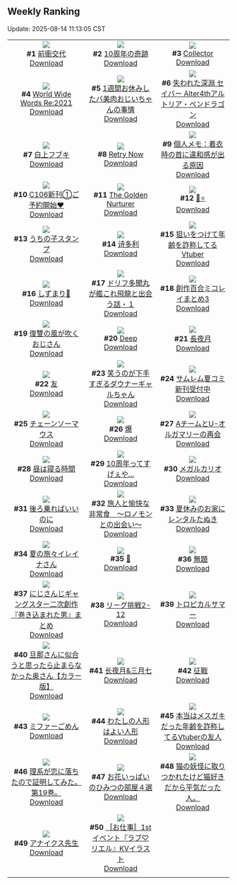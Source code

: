 ## Weekly Ranking
Update: 2025-08-14 11:13:05 CST

|      |      |      |
| :----: | :----: | :----: |
| ![](https://i.pixiv.re/c/240x480/img-master/img/2025/08/07/00/00/11/133571359_p0_master1200.jpg)<br>**#1** [前衛交代](https://www.pixiv.net/artworks/133571359)<br>[Download](https://i.pixiv.re/img-original/img/2025/08/07/00/00/11/133571359_p0.jpg) | ![](https://i.pixiv.re/c/240x480/img-master/img/2025/08/06/03/03/15/133539717_p0_master1200.jpg)<br>**#2** [10周年の奇跡](https://www.pixiv.net/artworks/133539717)<br>[Download](https://i.pixiv.re/img-original/img/2025/08/06/03/03/15/133539717_p0.jpg) | ![](https://i.pixiv.re/c/240x480/img-master/img/2025/08/06/00/24/46/133535742_p0_master1200.jpg)<br>**#3** [Collector](https://www.pixiv.net/artworks/133535742)<br>[Download](https://i.pixiv.re/img-original/img/2025/08/06/00/24/46/133535742_p0.png) |
| ![](https://i.pixiv.re/c/240x480/img-master/img/2025/08/07/12/00/06/133585425_p0_master1200.jpg)<br>**#4** [World Wide Words Re:2021](https://www.pixiv.net/artworks/133585425)<br>[Download](https://i.pixiv.re/img-original/img/2025/08/07/12/00/06/133585425_p0.jpg) | ![](https://i.pixiv.re/c/240x480/img-master/img/2025/08/07/00/01/03/133571647_p0_master1200.jpg)<br>**#5** [1週間お休みしたバ美肉おじいちゃんの事情](https://www.pixiv.net/artworks/133571647)<br>[Download](https://i.pixiv.re/img-original/img/2025/08/07/00/01/03/133571647_p0.jpg) | ![](https://i.pixiv.re/c/240x480/img-master/img/2025/08/06/00/00/23/133534446_p0_master1200.jpg)<br>**#6** [失われた深淵 セイバー Alter4thアルトリア・ペンドラゴン](https://www.pixiv.net/artworks/133534446)<br>[Download](https://i.pixiv.re/img-original/img/2025/08/06/00/00/23/133534446_p0.jpg) |
| ![](https://i.pixiv.re/c/240x480/img-master/img/2025/08/06/00/02/24/133534738_p0_master1200.jpg)<br>**#7** [白上フブキ](https://www.pixiv.net/artworks/133534738)<br>[Download](https://i.pixiv.re/img-original/img/2025/08/06/00/02/24/133534738_p0.png) | ![](https://i.pixiv.re/c/240x480/img-master/img/2025/08/08/00/09/14/133608940_p0_master1200.jpg)<br>**#8** [Retry Now](https://www.pixiv.net/artworks/133608940)<br>[Download](https://i.pixiv.re/img-original/img/2025/08/08/00/09/14/133608940_p0.jpg) | ![](https://i.pixiv.re/c/240x480/img-master/img/2025/08/07/06/00/05/133579427_p0_master1200.jpg)<br>**#9** [個人メモ：着衣時の首に違和感が出る原因](https://www.pixiv.net/artworks/133579427)<br>[Download](https://i.pixiv.re/img-original/img/2025/08/07/06/00/05/133579427_p0.jpg) |
| ![](https://i.pixiv.re/c/240x480/img-master/img/2025/08/07/06/00/15/133579466_p0_master1200.jpg)<br>**#10** [C106新刊①ご予約開始♥](https://www.pixiv.net/artworks/133579466)<br>[Download](https://i.pixiv.re/img-original/img/2025/08/07/06/00/15/133579466_p0.jpg) | ![](https://i.pixiv.re/c/240x480/img-master/img/2025/08/08/20/25/59/133636435_p0_master1200.jpg)<br>**#11** [The Golden Nurturer](https://www.pixiv.net/artworks/133636435)<br>[Download](https://i.pixiv.re/img-original/img/2025/08/08/20/25/59/133636435_p0.jpg) | ![](https://i.pixiv.re/c/240x480/img-master/img/2025/08/07/12/27/07/133586105_p0_master1200.jpg)<br>**#12** [🐉⭐](https://www.pixiv.net/artworks/133586105)<br>[Download](https://i.pixiv.re/img-original/img/2025/08/07/12/27/07/133586105_p0.png) |
| ![](https://i.pixiv.re/c/240x480/img-master/img/2025/08/07/07/14/22/133580640_p0_master1200.jpg)<br>**#13** [うちの子スタンプ](https://www.pixiv.net/artworks/133580640)<br>[Download](https://i.pixiv.re/img-original/img/2025/08/07/07/14/22/133580640_p0.png) | ![](https://i.pixiv.re/c/240x480/img-master/img/2025/08/07/14/47/34/133589150_p0_master1200.jpg)<br>**#14** [诗多利](https://www.pixiv.net/artworks/133589150)<br>[Download](https://i.pixiv.re/img-original/img/2025/08/07/14/47/34/133589150_p0.jpg) | ![](https://i.pixiv.re/c/240x480/img-master/img/2025/08/07/21/12/01/133600909_p0_master1200.jpg)<br>**#15** [狙いをつけて年齢を詐称してるVtuber](https://www.pixiv.net/artworks/133600909)<br>[Download](https://i.pixiv.re/img-original/img/2025/08/07/21/12/01/133600909_p0.png) |
| ![](https://i.pixiv.re/c/240x480/img-master/img/2025/08/07/00/02/58/133571857_p0_master1200.jpg)<br>**#16** [しずまり🐙](https://www.pixiv.net/artworks/133571857)<br>[Download](https://i.pixiv.re/img-original/img/2025/08/07/00/02/58/133571857_p0.jpg) | ![](https://i.pixiv.re/c/240x480/img-master/img/2025/08/07/11/56/47/133585328_p0_master1200.jpg)<br>**#17** [ドリフ多聞丸が艦これ飛龍と出会う話・１](https://www.pixiv.net/artworks/133585328)<br>[Download](https://i.pixiv.re/img-original/img/2025/08/07/11/56/47/133585328_p0.jpg) | ![](https://i.pixiv.re/c/240x480/img-master/img/2025/08/08/00/44/21/133610373_p0_master1200.jpg)<br>**#18** [創作百合ミコレイまとめ3](https://www.pixiv.net/artworks/133610373)<br>[Download](https://i.pixiv.re/img-original/img/2025/08/08/00/44/21/133610373_p0.jpg) |
| ![](https://i.pixiv.re/c/240x480/img-master/img/2025/08/07/18/22/16/133594503_p0_master1200.jpg)<br>**#19** [復讐の風が吹くおじさん](https://www.pixiv.net/artworks/133594503)<br>[Download](https://i.pixiv.re/img-original/img/2025/08/07/18/22/16/133594503_p0.jpg) | ![](https://i.pixiv.re/c/240x480/img-master/img/2025/08/06/00/00/12/133534353_p0_master1200.jpg)<br>**#20** [Deep](https://www.pixiv.net/artworks/133534353)<br>[Download](https://i.pixiv.re/img-original/img/2025/08/06/00/00/12/133534353_p0.jpg) | ![](https://i.pixiv.re/c/240x480/img-master/img/2025/08/07/00/00/11/133571360_p0_master1200.jpg)<br>**#21** [長夜月](https://www.pixiv.net/artworks/133571360)<br>[Download](https://i.pixiv.re/img-original/img/2025/08/07/00/00/11/133571360_p0.png) |
| ![](https://i.pixiv.re/c/240x480/img-master/img/2025/08/07/22/47/46/133604953_p0_master1200.jpg)<br>**#22** [友](https://www.pixiv.net/artworks/133604953)<br>[Download](https://i.pixiv.re/img-original/img/2025/08/07/22/47/46/133604953_p0.png) | ![](https://i.pixiv.re/c/240x480/img-master/img/2025/08/06/00/00/11/133534342_p0_master1200.jpg)<br>**#23** [笑うのが下手すぎるダウナーギャルちゃん](https://www.pixiv.net/artworks/133534342)<br>[Download](https://i.pixiv.re/img-original/img/2025/08/06/00/00/11/133534342_p0.png) | ![](https://i.pixiv.re/c/240x480/img-master/img/2025/08/07/00/00/30/133571515_p0_master1200.jpg)<br>**#24** [サムレム夏コミ新刊受付中](https://www.pixiv.net/artworks/133571515)<br>[Download](https://i.pixiv.re/img-original/img/2025/08/07/00/00/30/133571515_p0.jpg) |
| ![](https://i.pixiv.re/c/240x480/img-master/img/2025/08/08/00/00/14/133608165_p0_master1200.jpg)<br>**#25** [チェーンソーマウス](https://www.pixiv.net/artworks/133608165)<br>[Download](https://i.pixiv.re/img-original/img/2025/08/08/00/00/14/133608165_p0.jpg) | ![](https://i.pixiv.re/c/240x480/img-master/img/2025/08/08/00/14/19/133609192_p0_master1200.jpg)<br>**#26** [爆](https://www.pixiv.net/artworks/133609192)<br>[Download](https://i.pixiv.re/img-original/img/2025/08/08/00/14/19/133609192_p0.jpg) | ![](https://i.pixiv.re/c/240x480/img-master/img/2025/08/08/21/58/41/133640436_p0_master1200.jpg)<br>**#27** [AチームとU-オルガマリーの再会](https://www.pixiv.net/artworks/133640436)<br>[Download](https://i.pixiv.re/img-original/img/2025/08/08/21/58/41/133640436_p0.jpg) |
| ![](https://i.pixiv.re/c/240x480/img-master/img/2025/08/06/20/43/54/133562795_p0_master1200.jpg)<br>**#28** [昼は寝る時間](https://www.pixiv.net/artworks/133562795)<br>[Download](https://i.pixiv.re/img-original/img/2025/08/06/20/43/54/133562795_p0.jpg) | ![](https://i.pixiv.re/c/240x480/img-master/img/2025/08/07/03/45/57/133577715_p0_master1200.jpg)<br>**#29** [10周年ってすげぇや...](https://www.pixiv.net/artworks/133577715)<br>[Download](https://i.pixiv.re/img-original/img/2025/08/07/03/45/57/133577715_p0.jpg) | ![](https://i.pixiv.re/c/240x480/img-master/img/2025/08/07/21/47/06/133602275_p0_master1200.jpg)<br>**#30** [メガルカリオ](https://www.pixiv.net/artworks/133602275)<br>[Download](https://i.pixiv.re/img-original/img/2025/08/07/21/47/06/133602275_p0.jpg) |
| ![](https://i.pixiv.re/c/240x480/img-master/img/2025/08/07/12/45/14/133586493_p0_master1200.jpg)<br>**#31** [後ろ乗ればいいのに](https://www.pixiv.net/artworks/133586493)<br>[Download](https://i.pixiv.re/img-original/img/2025/08/07/12/45/14/133586493_p0.jpg) | ![](https://i.pixiv.re/c/240x480/img-master/img/2025/08/06/21/53/26/133565711_p0_master1200.jpg)<br>**#32** [旅人と愉快な非常食　～ロノモンとの出会い～](https://www.pixiv.net/artworks/133565711)<br>[Download](https://i.pixiv.re/img-original/img/2025/08/06/21/53/26/133565711_p0.jpg) | ![](https://i.pixiv.re/c/240x480/img-master/img/2025/08/07/12/20/24/133585967_p0_master1200.jpg)<br>**#33** [夏休みのお家にレンタルたぬき](https://www.pixiv.net/artworks/133585967)<br>[Download](https://i.pixiv.re/img-original/img/2025/08/07/12/20/24/133585967_p0.png) |
| ![](https://i.pixiv.re/c/240x480/img-master/img/2025/08/08/00/02/08/133608550_p0_master1200.jpg)<br>**#34** [夏の旅々イレイナさん](https://www.pixiv.net/artworks/133608550)<br>[Download](https://i.pixiv.re/img-original/img/2025/08/08/00/02/08/133608550_p0.png) | ![](https://i.pixiv.re/c/240x480/img-master/img/2025/08/07/00/16/33/133572482_p0_master1200.jpg)<br>**#35** [🐙](https://www.pixiv.net/artworks/133572482)<br>[Download](https://i.pixiv.re/img-original/img/2025/08/07/00/16/33/133572482_p0.jpg) | ![](https://i.pixiv.re/c/240x480/img-master/img/2025/08/07/19/38/18/133597043_p0_master1200.jpg)<br>**#36** [無題](https://www.pixiv.net/artworks/133597043)<br>[Download](https://i.pixiv.re/img-original/img/2025/08/07/19/38/18/133597043_p0.png) |
| ![](https://i.pixiv.re/c/240x480/img-master/img/2025/08/06/22/24/26/133567198_p0_master1200.jpg)<br>**#37** [にじさんじギャングスター二次創作『巻き込まれた男』まとめ](https://www.pixiv.net/artworks/133567198)<br>[Download](https://i.pixiv.re/img-original/img/2025/08/06/22/24/26/133567198_p0.jpg) | ![](https://i.pixiv.re/c/240x480/img-master/img/2025/08/06/20/52/40/133563088_p0_master1200.jpg)<br>**#38** [リーグ挑戦2-12](https://www.pixiv.net/artworks/133563088)<br>[Download](https://i.pixiv.re/img-original/img/2025/08/06/20/52/40/133563088_p0.png) | ![](https://i.pixiv.re/c/240x480/img-master/img/2025/08/07/02/52/24/133576786_p0_master1200.jpg)<br>**#39** [トロピカルサマー](https://www.pixiv.net/artworks/133576786)<br>[Download](https://i.pixiv.re/img-original/img/2025/08/07/02/52/24/133576786_p0.jpg) |
| ![](https://i.pixiv.re/c/240x480/img-master/img/2025/08/06/00/00/22/133534436_p0_master1200.jpg)<br>**#40** [旦那さんに似合うと思ったら止まらなかった奥さん【カラー版】](https://www.pixiv.net/artworks/133534436)<br>[Download](https://i.pixiv.re/img-original/img/2025/08/06/00/00/22/133534436_p0.jpg) | ![](https://i.pixiv.re/c/240x480/img-master/img/2025/08/06/19/40/55/133560260_p0_master1200.jpg)<br>**#41** [长夜月&三月七](https://www.pixiv.net/artworks/133560260)<br>[Download](https://i.pixiv.re/img-original/img/2025/08/06/19/40/55/133560260_p0.jpg) | ![](https://i.pixiv.re/c/240x480/img-master/img/2025/08/06/00/00/31/133534475_p0_master1200.jpg)<br>**#42** [征戰](https://www.pixiv.net/artworks/133534475)<br>[Download](https://i.pixiv.re/img-original/img/2025/08/06/00/00/31/133534475_p0.jpg) |
| ![](https://i.pixiv.re/c/240x480/img-master/img/2025/08/07/01/28/36/133574941_p0_master1200.jpg)<br>**#43** [ミファーごめん](https://www.pixiv.net/artworks/133574941)<br>[Download](https://i.pixiv.re/img-original/img/2025/08/07/01/28/36/133574941_p0.jpg) | ![](https://i.pixiv.re/c/240x480/img-master/img/2025/08/07/19/32/54/133596879_p0_master1200.jpg)<br>**#44** [わたしの人形はよい人形](https://www.pixiv.net/artworks/133596879)<br>[Download](https://i.pixiv.re/img-original/img/2025/08/07/19/32/54/133596879_p0.png) | ![](https://i.pixiv.re/c/240x480/img-master/img/2025/08/08/21/04/23/133638110_p0_master1200.jpg)<br>**#45** [本当はメスガキだった年齢を詐称してるVtuberの友人](https://www.pixiv.net/artworks/133638110)<br>[Download](https://i.pixiv.re/img-original/img/2025/08/08/21/04/23/133638110_p0.png) |
| ![](https://i.pixiv.re/c/240x480/img-master/img/2025/08/07/18/40/32/133595067_p0_master1200.jpg)<br>**#46** [理系が恋に落ちたので証明してみた。第19巻。](https://www.pixiv.net/artworks/133595067)<br>[Download](https://i.pixiv.re/img-original/img/2025/08/07/18/40/32/133595067_p0.jpg) | ![](https://i.pixiv.re/c/240x480/img-master/img/2025/08/07/20/41/33/133599596_p0_master1200.jpg)<br>**#47** [お花いっぱいのひみつの部屋４選](https://www.pixiv.net/artworks/133599596)<br>[Download](https://i.pixiv.re/img-original/img/2025/08/07/20/41/33/133599596_p0.jpg) | ![](https://i.pixiv.re/c/240x480/img-master/img/2025/08/08/18/51/16/133632391_p0_master1200.jpg)<br>**#48** [猫の妖怪に取りつかれたけど猫好きだから平気だった人。](https://www.pixiv.net/artworks/133632391)<br>[Download](https://i.pixiv.re/img-original/img/2025/08/08/18/51/16/133632391_p0.jpg) |
| ![](https://i.pixiv.re/c/240x480/img-master/img/2025/08/07/00/00/09/133571345_p0_master1200.jpg)<br>**#49** [アナイクス先生](https://www.pixiv.net/artworks/133571345)<br>[Download](https://i.pixiv.re/img-original/img/2025/08/07/00/00/09/133571345_p0.png) | ![](https://i.pixiv.re/c/240x480/img-master/img/2025/08/07/12/15/21/133585870_p0_master1200.jpg)<br>**#50** [〚お仕事〛1stイベント『ラブ♡リエル』KVイラスト](https://www.pixiv.net/artworks/133585870)<br>[Download](https://i.pixiv.re/img-original/img/2025/08/07/12/15/21/133585870_p0.png) |
|      |
